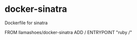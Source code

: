 # docker-sinatra
Dockerfile for sinatra

FROM llamashoes/docker-sinatra
ADD <app> /<app>
ENTRYPOINT "ruby /<app>"
